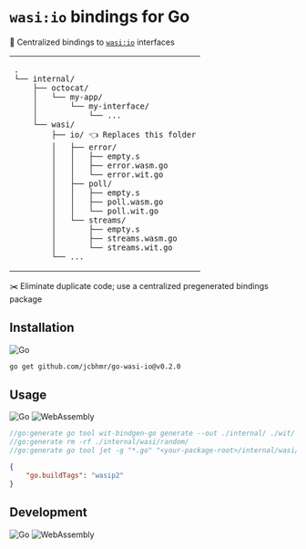 # `wasi:io` bindings for Go

📂 Centralized bindings to [`wasi:io`](https://github.com/WebAssembly/wasi-io) interfaces

<table align=center>
<td>

```
.
└── internal/
    ├── octocat/
    │   └── my-app/
    │       └── my-interface/
    │           └── ...
    └── wasi/
        ├── io/ 👈 Replaces this folder
        │   ├── error/
        │   │   ├── empty.s
        │   │   ├── error.wasm.go
        │   │   └── error.wit.go
        │   ├── poll/
        │   │   ├── empty.s
        │   │   ├── poll.wasm.go
        │   │   └── poll.wit.go
        │   └── streams/
        │       ├── empty.s
        │       ├── streams.wasm.go
        │       └── streams.wit.go
        └── ...
```

</table>

✂️ Eliminate duplicate code; use a centralized pregenerated bindings package

## Installation

![Go](https://img.shields.io/badge/Go-00ADD8?style=for-the-badge&logo=Go&logoColor=FFFFFF)

```sh
go get github.com/jcbhmr/go-wasi-io@v0.2.0
```

## Usage

![Go](https://img.shields.io/badge/Go-00ADD8?style=for-the-badge&logo=Go&logoColor=FFFFFF)
![WebAssembly](https://img.shields.io/badge/WebAssembly-654FF0?style=for-the-badge&logo=WebAssembly&logoColor=FFFFFF)

```go
//go:generate go tool wit-bindgen-go generate --out ./internal/ ./wit/
//go:generate rm -rf ./internal/wasi/random/
//go:generate go tool jet -g "*.go" "<your-package-root>/internal/wasi/random/" "github.com/jcbhmr/go-wasi-random/" ./internal/
```

```json
{
    "go.buildTags": "wasip2"
}
```

## Development

![Go](https://img.shields.io/badge/Go-00ADD8?style=for-the-badge&logo=Go&logoColor=FFFFFF)
![WebAssembly](https://img.shields.io/badge/WebAssembly-654FF0?style=for-the-badge&logo=WebAssembly&logoColor=FFFFFF)
